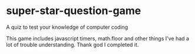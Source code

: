 # super-star-question-game
A quiz to test your knowledge of computer coding

This game includes javascript timers, math.floor and other things I've had a lot of trouble understanding. Thank god I completed it.
